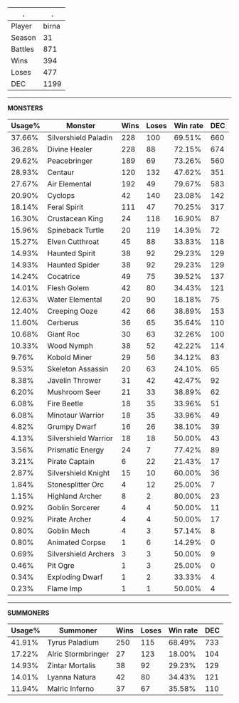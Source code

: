 .|.
|-|-
Player|birna
Season|31
Battles|871
Wins|394
Loses|477
DEC|1199

---
**MONSTERS**

Usage%|Monster|Wins|Loses|Win rate|DEC|
-|-|-|-|-|-|
37.66%|Silvershield Paladin|228|100|69.51%|660|
36.28%|Divine Healer|228|88|72.15%|674|
29.62%|Peacebringer|189|69|73.26%|560|
28.93%|Centaur|120|132|47.62%|351|
27.67%|Air Elemental|192|49|79.67%|583|
20.90%|Cyclops|42|140|23.08%|142|
18.14%|Feral Spirit|111|47|70.25%|317|
16.30%|Crustacean King|24|118|16.90%|87|
15.96%|Spineback Turtle|20|119|14.39%|72|
15.27%|Elven Cutthroat|45|88|33.83%|118|
14.93%|Haunted Spirit|38|92|29.23%|129|
14.93%|Haunted Spider|38|92|29.23%|129|
14.24%|Cocatrice|49|75|39.52%|137|
14.01%|Flesh Golem|42|80|34.43%|121|
12.63%|Water Elemental|20|90|18.18%|75|
12.40%|Creeping Ooze|42|66|38.89%|153|
11.60%|Cerberus|36|65|35.64%|110|
10.68%|Giant Roc|30|63|32.26%|100|
10.33%|Wood Nymph|38|52|42.22%|114|
9.76%|Kobold Miner|29|56|34.12%|83|
9.53%|Skeleton Assassin|20|63|24.10%|65|
8.38%|Javelin Thrower|31|42|42.47%|92|
6.20%|Mushroom Seer|21|33|38.89%|62|
6.08%|Fire Beetle|18|35|33.96%|51|
6.08%|Minotaur Warrior|18|35|33.96%|49|
4.82%|Grumpy Dwarf|16|26|38.10%|39|
4.13%|Silvershield Warrior|18|18|50.00%|43|
3.56%|Prismatic Energy|24|7|77.42%|89|
3.21%|Pirate Captain|6|22|21.43%|17|
2.87%|Silvershield Knight|15|10|60.00%|36|
1.84%|Stonesplitter Orc|4|12|25.00%|7|
1.15%|Highland Archer|8|2|80.00%|23|
0.92%|Goblin Sorcerer|4|4|50.00%|11|
0.92%|Pirate Archer|4|4|50.00%|17|
0.80%|Goblin Mech|4|3|57.14%|8|
0.80%|Animated Corpse|1|6|14.29%|0|
0.69%|Silvershield Archers|3|3|50.00%|9|
0.46%|Pit Ogre|1|3|25.00%|0|
0.34%|Exploding Dwarf|1|2|33.33%|4|
0.23%|Flame Imp|1|1|50.00%|4|

---
**SUMMONERS**

Usage%|Summoner|Wins|Loses|Win rate|DEC|
-|-|-|-|-|-|
41.91%|Tyrus Paladium|250|115|68.49%|733|
17.22%|Alric Stormbringer|27|123|18.00%|104|
14.93%|Zintar Mortalis|38|92|29.23%|129|
14.01%|Lyanna Natura|42|80|34.43%|121|
11.94%|Malric Inferno|37|67|35.58%|110|
